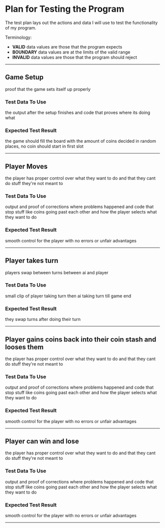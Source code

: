 # Plan for Testing the Program

The test plan lays out the actions and data I will use to test the functionality of my program.

Terminology:

- **VALID** data values are those that the program expects
- **BOUNDARY** data values are at the limits of the valid range
- **INVALID** data values are those that the program should reject

---

## Game Setup

proof that the game sets itself up properly

### Test Data To Use

the output after the setup finishes and code that proves where its doing what

### Expected Test Result

the game should fill the board with the amount of coins decided in random places, no coin should start in first slot

---

## Player Moves

the player has proper control over what they want to do and that they cant do stuff they're not meant to

### Test Data To Use

output and proof of corrections where problems happened and code that stop stuff like coins going past each other and how the player selects what they want to do

### Expected Test Result

smooth control for the player with no errors or unfair advantages

---

## Player takes turn

players swap between turns between ai and player

### Test Data To Use

small clip of player taking turn then ai taking turn till game end

### Expected Test Result

they swap turns after doing their turn

---

## Player gains coins back into their coin stash and looses them

the player has proper control over what they want to do and that they cant do stuff they're not meant to

### Test Data To Use

output and proof of corrections where problems happened and code that stop stuff like coins going past each other and how the player selects what they want to do

### Expected Test Result

smooth control for the player with no errors or unfair advantages

---

## Player can win and lose

the player has proper control over what they want to do and that they cant do stuff they're not meant to

### Test Data To Use

output and proof of corrections where problems happened and code that stop stuff like coins going past each other and how the player selects what they want to do

### Expected Test Result

smooth control for the player with no errors or unfair advantages

---

